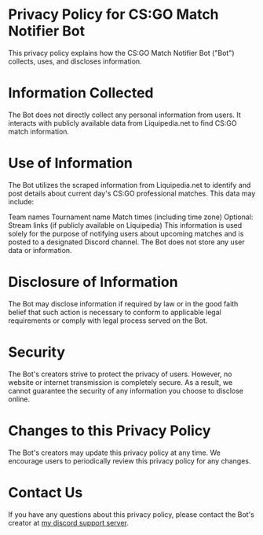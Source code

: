 # Privacy Policy for CS:GO Match Notifier Bot

This privacy policy explains how the CS:GO Match Notifier Bot ("Bot") collects, uses, and discloses information.

# Information Collected

The Bot does not directly collect any personal information from users. It interacts with publicly available data from Liquipedia.net to find CS:GO match information.

# Use of Information

The Bot utilizes the scraped information from Liquipedia.net to identify and post details about current day's CS:GO professional matches. This data may include:

Team names
Tournament name
Match times (including time zone)
Optional: Stream links (if publicly available on Liquipedia)
This information is used solely for the purpose of notifying users about upcoming matches and is posted to a designated Discord channel. The Bot does not store any user data or information.

# Disclosure of Information

The Bot may disclose information if required by law or in the good faith belief that such action is necessary to conform to applicable legal requirements or comply with legal process served on the Bot.

# Security

The Bot's creators strive to protect the privacy of users. However, no website or internet transmission is completely secure. As a result, we cannot guarantee the security of any information you choose to disclose online.

# Changes to this Privacy Policy

The Bot's creators may update this privacy policy at any time. We encourage users to periodically review this privacy policy for any changes.

# Contact Us

If you have any questions about this privacy policy, please contact the Bot's creator at [my discord support server](https://discord.gg/rURnxaaV).